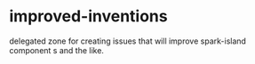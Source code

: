 # improved-inventions
delegated zone for creating issues that will improve spark-island component s and the like.
